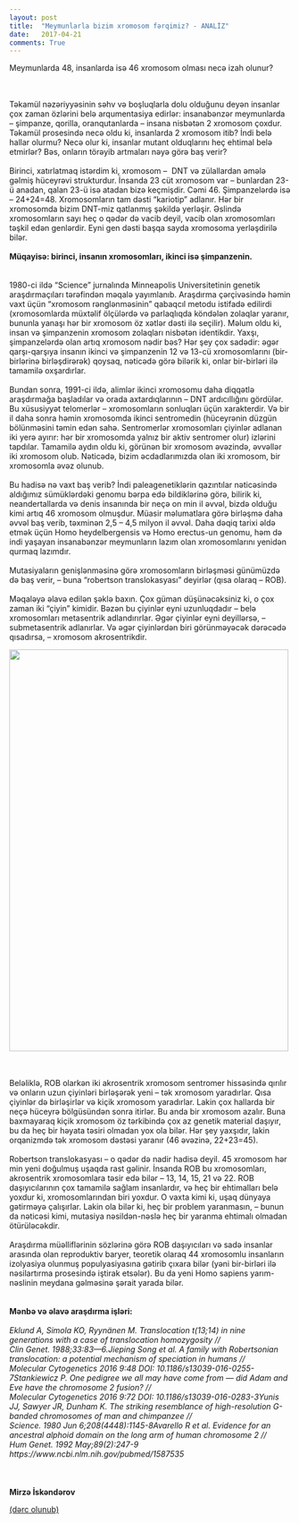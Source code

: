 ```yaml
---
layout: post
title:  "Meymunlarla bizim xromosom fərqimiz? - ANALİZ"
date:   2017-04-21
comments: True
---
```


<p class="intro"><span class="dropcap">M</span>eymunlarda 48, insanlarda isə 46 xromosom olması necə izah olunur?

<p><br>
<br>
Təkamül nəzəriyyəsinin səhv və boşluqlarla dolu olduğunu deyən insanlar çox zaman özlərini belə arqumentasiya edirlər: insanabənzər meymunlarda – şimpanze, qorilla, oranqutanlarda – insana nisbətən 2 xromosom çoxdur. Təkamül prosesində necə oldu ki, insanlarda 2 xromosom itib? İndi belə hallar olurmu? Necə olur ki, insanlar mutant olduqlarını heç ehtimal belə etmirlər? Bəs, onların törəyib artmaları nəyə görə baş verir?<br>
<br>
Birinci, xatırlatmaq istərdim ki, xromosom –&nbsp; DNT və zülallardan əmələ gəlmiş hüceyrəvi strukturdur. İnsanda 23 cüt xromosom var – bunlardan 23-ü anadan, qalan 23-ü isə atadan bizə keçmişdir. Cəmi 46. Şimpanzelərdə isə – 24+24=48. Xromosomların tam dəsti “kariotip” adlanır. Hər bir xromosomda bizim DNT-miz qatlanmış şəkildə yerləşir. Əslində xromosomların sayı heç o qədər də vacib deyil, vacib olan xromosomları təşkil edən genlərdir. Eyni gen dəsti başqa sayda xromosoma yerləşdirilə bilər.<br>
<br>
<strong>Müqayisə: birinci, insanın xromosomları, ikinci isə şimpanzenin.</strong><br>
&nbsp;<br>
<br>
1980-ci ildə “Science” jurnalında Minneapolis Universitetinin genetik araşdırmaçıları tərəfindən məqalə yayımlanıb. Araşdırma çərçivəsində həmin vaxt üçün “xromosom rənglənməsinin” qabaqcıl metodu istifadə edilirdi (xromosomlarda müxtəlif ölçülərdə və parlaqlıqda köndələn zolaqlar yaranır, bununla yanaşı hər bir xromosom öz xətlər dəsti ilə seçilir). Məlum oldu ki, insan və şimpanzenin xromosom zolaqları nisbətən identikdir. Yaxşı, şimpanzelərdə olan artıq xromosom nədir bəs? Hər şey çox sadədir: əgər qarşı-qarşıya insanın ikinci və şimpanzenin 12 və 13-cü xromosomlarını (bir-birlərinə birləşdirərək) qoysaq, nəticədə görə bilərik ki, onlar bir-birləri ilə tamamilə oxşardırlar.<br>
<br>
Bundan sonra, 1991-ci ildə, alimlər ikinci xromosomu daha diqqətlə araşdırmağa başladılar və orada axtardıqlarının – DNT ardıcıllığını gördülər. Bu xüsusiyyət telomerlər – xromosomların sonluqları üçün xarakterdir. Və bir il daha sonra həmin xromosomda ikinci sentromedin (hüceyrənin düzgün bölünməsini təmin edən sahə. Sentromerlər xromosomları çiyinlər adlanan iki yerə ayırır: hər bir xromosomda yalnız bir aktiv sentromer olur) izlərini tapdılar. Tamamilə aydın oldu ki, görünən bir xromosom əvəzində, əvvəllər iki xromosom olub. Nəticədə, bizim əcdadlarımızda olan iki xromosom, bir xromosomla əvəz olunub.<br>
<br>
Bu hadisə nə vaxt baş verib? İndi paleagenetiklərin qazıntılar nəticəsində aldığımız sümüklərdəki genomu bərpa edə bildiklərinə görə, bilirik ki, neandertallarda və denis insanında bir neçə on min il əvvəl, bizdə olduğu kimi artıq 46 xromosom olmuşdur. Müasir məlumatlara görə birləşmə daha əvvəl baş verib, təxminən 2,5 – 4,5 milyon il əvvəl. Daha dəqiq tarixi əldə etmək üçün Homo heydelbergensis və Homo erectus-un genomu, həm də indi yaşayan insanabənzər meymunların lazım olan xromosomlarını yenidən qurmaq lazımdır.<br>
<br>
Mutasiyaların genişlənməsinə görə xromosomların birləşməsi günümüzdə də baş verir, – buna “robertson translokasyası” deyirlər (qısa olaraq – ROB).<br>
<br>
Məqaləyə əlavə edilən şəklə baxın. Çox güman düşünəcəksiniz ki, o çox zaman iki “çiyin” kimidir. Bəzən bu çiyinlər eyni uzunluqdadır – belə xromosomları metasentrik adlandırırlar. Əgər çiyinlər eyni deyillərsə, – submetasentrik adlanırlar. Və əgər çiyinlərdən biri görünməyəcək dərəcədə qısadırsa, – xromosom akrosentrikdir.</p>
<p><img alt="" src="http://news.lent.az/kulis/upload/images/other/5c56f2eed26294ae16ca7730a0b06aa6.jpg" style="width: 500px; height: 718px;"></p>
<p><br>
<br>
Beləliklə, ROB olarkən iki akrosentrik xromosom sentromer hissəsində qırılır və onların uzun çiyinləri birləşərək yeni – tək xromosom yaradırlar. Qısa çiyinlər də birləşirlər və kiçik xromosom yaradırlar. Lakin çox hallarda bir neçə hüceyrə bölgüsündən sonra itirlər. Bu anda bir xromosom azalır. Buna baxmayaraq kiçik xromosom öz tərkibində çox az genetik material daşıyır, bu da heç bir həyata təsiri olmadan yox ola bilər. Hər şey yaxşıdır, lakin orqanizmdə tək xromosom dəstəsi yaranır (46 əvəzinə, 22+23=45).<br>
<br>
Robertson translokasyası – o qədər də nadir hadisə deyil. 45 xromosom hər min yeni doğulmuş uşaqda rast gəlinir. İnsanda ROB bu xromosomları, akrosentrik xromosomlara təsir edə bilər – 13, 14, 15, 21 və 22. ROB daşıyıcılarının çox tamamilə sağlam insanlardır, və heç bir ehtimalları belə yoxdur ki, xromosomlarından biri yoxdur. O vaxta kimi ki, uşaq dünyaya gətirməyə çalışırlar. Lakin ola bilər ki, heç bir problem yaranmasın, – bunun da nəticəsi kimi, mutasiya nəsildən-nəslə heç bir yaranma ehtimalı olmadan ötürüləcəkdir.<br>
<br>
Araşdırma müəlliflərinin sözlərinə görə ROB daşıyıcıları və sadə insanlar arasında olan reproduktiv baryer, teoretik olaraq 44 xromosomlu insanların izolyasiya olunmuş populyasiyasına gətirib çıxara bilər (yəni bir-birləri ilə nəsilartırma prosesində iştirak etsələr). Bu da yeni Homo sapiens yarım-nəslinin meydana gəlməsinə şərait yarada bilər.<br>
<br>
<br>
<strong>Mənbə və əlavə araşdırma işləri:</strong><br>
<br>
<em>Eklund A, Simola KO, Ryynänen M. Translocation t(13;14) in nine generations with a case of translocation homozygosity // <br>Clin Genet. 1988;33:83—6.Jieping Song et al. A family with Robertsonian translocation: a potential mechanism of speciation in humans // <br>Molecular Cytogenetics 2016 9:48 DOI: 10.1186/s13039-016-0255-7Stankiewicz P. One pedigree we all may have come from — did Adam and Eve have the chromosome 2 fusion? // <br>Molecular Cytogenetics 2016 9:72 DOI: 10.1186/s13039-016-0283-3Yunis JJ, Sawyer JR, Dunham K. The striking resemblance of high-resolution G-banded chromosomes of man and chimpanzee // <br>Science. 1980 Jun 6;208(4448):1145-8Avarello R et al. Evidence for an ancestral alphoid domain on the long arm of human chromosome 2 // <br>Hum Genet. 1992 May;89(2):247-9 https://www.ncbi.nlm.nih.gov/pubmed/1587535</em><br>
<br>
&nbsp;<br>
<br>
<strong>Mirzə İskəndərov</strong></p>

<a href="http://www.kulis.az/news/17632">(dərc olunub)</a>
